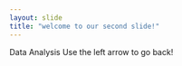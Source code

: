 ```yaml
---
layout: slide
title: "welcome to our second slide!"
---
```

Data Analysis
Use the left arrow to go back!
